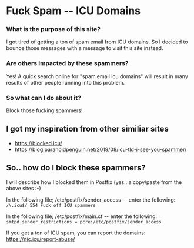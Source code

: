 # Fuck Spam -- ICU Domains

### What is the purpose of this site?
I got tired of getting a ton of spam email from ICU domains. So I decided to bounce those messages with a message to visit this site instead.

### Are others impacted by these spammers?
Yes! A quick search online for "spam email icu domains" will result in many results of other people running into this problem.

### So what can I do about it?
Block those fucking spammers!

## I got my inspiration from other similiar sites
- https://blocked.icu/
- https://blog.paranoidpenguin.net/2019/08/icu-tld-i-see-you-spammer/

## So.. how do I block these spammers?

I will describe how I blocked them in Postfix (yes.. a copy/paste from the above sites :-)

In the following file; /etc/postfix/sender_access -- enter the following:
`/\.icu$/ 554 Fuck off ICU spammers`

In the following file; /etc/postfix/main.cf -- enter the following:
`smtpd_sender_restrictions = pcre:/etc/postfix/sender_access`

If you get a ton of ICU spam, you can report the domains: https://nic.icu/report-abuse/
